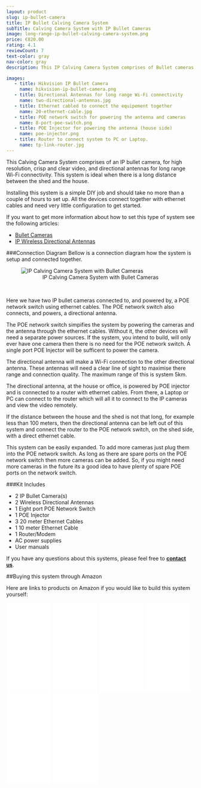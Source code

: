```yaml
---
layout: product
slug: ip-bullet-camera
title: IP Bullet Calving Camera System
subTitle: Calving Camera System with IP Bullet Cameras
image: long-range-ip-bullet-calving-camera-system.png
price: €820.00
rating: 4.1
reviewCount: 7
text-color: gray
nav-color: gray
description: This IP Calving Camera System comprises of Bullet cameras, for high resolution, crisp and clear video, and Directional Antennas for long range Wi-Fi connectivity. This system is ideal when there is a long distance between the shed and the house.

images:
   - title: Hikvision IP Bullet Camera
     name: hikvision-ip-bullet-camera.png
   - title: Directional Antennas for long range Wi-Fi connectivity
     name: two-directional-antennas.jpg
   - title: Ethernet cabled to connect the equipement together
     name: 20-ethernet-cable.jpg
   - title: POE network switch for powering the antenna and cameras
     name: 8-port-poe-switch.png
   - title: POE Injector for powering the antenna (house side)
     name: poe-injector.png
   - title: Router to connect system to PC or Laptop.
     name: tp-link-router.jpg
---
```


<span property="description">This Calving Camera System comprises of an IP bullet camera, for high resolution, crisp and clear video, and directional antennas for long range Wi-Fi connectivity. This system is ideal when there is a long distance between the shed and the house.

Installing this system is a simple DIY job and should take no more than a couple of hours to set up. All the devices connect together with ethernet cables and need very little configuration to get started.
</span>

If you want to get more information about how to set this type of system see the following articles: 

 - [Bullet Cameras]({{site.baseurl}}/cameras/2015/07/12/bullet-cameras.html)
 - [IP Wireless Directional Antennas]({{site.baseurl}}/wireless/2015/05/26/ip-wireless-directional-antenns.html)



###Connection Diagram
Bellow is a connection diagram how the system is setup and connected together.

<figure>
  <img src="{{site.baseurl}}/img/connection-diagrams/bullet-ip-camera-antenna-connection-diagram.png" alt="IP Calving Camera System with Bullet Cameras">
  <figcaption style="text-align: center;">IP Calving Camera System with Bullet Cameras</figcaption>
</figure>
<br>

Here we have two IP bullet cameras connected to, and powered by, a POE network switch using ethernet cables. The POE network switch also connects, and powers, a directional antenna. 

The POE network switch simpifies the system by powering the cameras and the antenna through the ethernet cables. Without it, the other devices will need a separate power sources. If the system, you intend to build, will only ever have one camera then there is no need for the POE network switch. A single port POE Injector will be sufficent to power the camera.

The directional antenna will make a Wi-Fi connection to the other directional antenna. These antennas will need a clear line of sight to maximise there range and connection quality. The maximum range of this is system 5km.

The directional antenna, at the house or office, is powered by POE injector and is connected to a router with ethernet cables. From there, a Laptop or PC can connect to the router which will all it to connect to the IP cameras and view the video remotely.

If the distance between the house and the shed is not that long, for example less than 100 meters, then the directional antenna can be left out of this system and connect the router to the POE network switch, on the shed side, with a direct ethernet cable.

This system can be easily expanded. To add more cameras just plug them into the POE network switch. As long as there are spare ports on the POE network switch then more cameras can be added. So, if you might need more cameras in the future its a good idea to have plenty of spare POE ports on the network switch.

###Kit Includes

- 2 IP Bullet Camera(s)
- 2 Wireless Directional Antennas
- 1 Eight port POE Network Switch
- 1 POE Injector
- 3 20 meter Ethernet Cables
- 1 10 meter Ethernet Cable
- 1 Router/Modem
- AC power supplies
- User manuals

<!--
<div class="pull-right">
  <b>Buy Now:</b>
  <button id="buy-{{ page.slug }}-2" data-product-title="{{ page.title }}" role="button" data-toggle="modal" class="btn btn-primary btn-large buy" onClick="_gaq.push(['_trackEvent', 'buy', 'button', 'Tried to buy {{ page.title }}.']);"><i class="fa fa-shopping-cart fa-lg"></i> {{ page.price }}</button>
</div>
<br/>
-->

If you have any questions about this systems, please feel free to <b><a href="/contact">contact us</a></b>.

##Buying this system through Amazon

Here are links to products on Amazon if you would like to build this system yourself:

<iframe style="width:120px;height:240px;" marginwidth="0" marginheight="0" scrolling="no" frameborder="0" src="//ws-eu.amazon-adsystem.com/widgets/q?ServiceVersion=20070822&OneJS=1&Operation=GetAdHtml&MarketPlace=GB&source=ss&ref=as_ss_li_til&ad_type=product_link&tracking_id=calvingcamera-21&marketplace=amazon&region=GB&placement=B01FVC5MJU&asins=B01FVC5MJU&linkId=8469eb9ca3c72cc7b6857cf33ccd9095&show_border=true&link_opens_in_new_window=true"></iframe>

<iframe style="width:120px;height:240px;" marginwidth="0" marginheight="0" scrolling="no" frameborder="0" src="//ws-eu.amazon-adsystem.com/widgets/q?ServiceVersion=20070822&OneJS=1&Operation=GetAdHtml&MarketPlace=GB&source=ss&ref=as_ss_li_til&ad_type=product_link&tracking_id=calvingcamera-21&marketplace=amazon&region=GB&placement=B00DCNRTAG&asins=B00DCNRTAG&linkId=bb1a77f5ed3b301010f4ca2b15850560&show_border=true&link_opens_in_new_window=true"></iframe>

<iframe style="width:120px;height:240px;" marginwidth="0" marginheight="0" scrolling="no" frameborder="0" src="//ws-eu.amazon-adsystem.com/widgets/q?ServiceVersion=20070822&OneJS=1&Operation=GetAdHtml&MarketPlace=GB&source=ss&ref=ss_til&ad_type=product_link&tracking_id=calvingcamera-21&marketplace=amazon&region=GB&placement=B001PS4NRM&asins=B001PS4NRM&linkId=&show_border=true&link_opens_in_new_window=true">
</iframe>

<iframe style="width:120px;height:240px;" marginwidth="0" marginheight="0" scrolling="no" frameborder="0" src="//ws-eu.amazon-adsystem.com/widgets/q?ServiceVersion=20070822&OneJS=1&Operation=GetAdHtml&MarketPlace=GB&source=ss&ref=ss_til&ad_type=product_link&tracking_id=calvingcamera-21&marketplace=amazon&region=GB&placement=B00A4I71BO&asins=B00A4I71BO&linkId=&show_border=true&link_opens_in_new_window=true">
</iframe>

<iframe style="width:120px;height:240px;" marginwidth="0" marginheight="0" scrolling="no" frameborder="0" src="//ws-eu.amazon-adsystem.com/widgets/q?ServiceVersion=20070822&OneJS=1&Operation=GetAdHtml&MarketPlace=GB&source=ss&ref=ss_til&ad_type=product_link&tracking_id=calvingcamera-21&marketplace=amazon&region=GB&placement=B00A51Q1O8&asins=B00A51Q1O8&linkId=&show_border=true&link_opens_in_new_window=true">
</iframe>

<iframe style="width:120px;height:240px;" marginwidth="0" marginheight="0" scrolling="no" frameborder="0" src="//ws-eu.amazon-adsystem.com/widgets/q?ServiceVersion=20070822&OneJS=1&Operation=GetAdHtml&MarketPlace=GB&source=ss&ref=ss_til&ad_type=product_link&tracking_id=calvingcamera-21&marketplace=amazon&region=GB&placement=B00NEQZ12Y&asins=B00NEQZ12Y&linkId=&show_border=true&link_opens_in_new_window=true">
</iframe>
